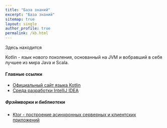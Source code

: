 ```yaml
---
title: "База знаний"
excerpt: "База знаний"
sitemap: true
layout: single
author_profile: true
permalink: /kb.html
---
```

Здесь находится 

Kotlin - язык нового поколения, основанный на JVM и вобравший в себя лучшее из мира Java и Scala.

#### Главные ссылки
- [Официальный сайт языка Kotlin](https://kotlinlang.org/)
- [Среда разработки IntelliJ IDEA](https://www.jetbrains.com/idea/)

##### Фрэймворки и библиотеки
- [Ktor - построение асинхронных серверных и клиентских приложений](https://ktor.io)
